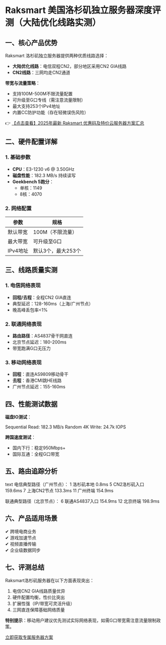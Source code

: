 # Raksmart 美国洛杉矶独立服务器深度评测（大陆优化线路实测）

## 一、核心产品优势
Raksmart 洛杉矶独立服务器提供两种优质线路选择：
- **大陆优化线路**：电信双程CN2，部分地区采用CN2 GIA线路
- **CN2线路**：三网均走CN2通道

**带宽与流量策略**：
- 支持100M-500M不限流量配置
- 可升级至G口专线（需注意流量限制）
- 最大支持253个IPv4地址
- 内置CC防护功能（存在轻微误伤风险）

👉 [【点击查看】2025年最新 Raksmart 优惠码及特价云服务器方案汇总](https://bit.ly/raksmart)

## 二、硬件配置详解
### 1. 基础参数
- **CPU**：E3-1230 v6 @ 3.50GHz
- **磁盘性能**：182.3 MB/s 持续读写
- **Geekbench 5跑分**：
  - 单核：1149
  - 8核：4070

### 2. 网络配置
| 参数        | 规格               |
|-------------|--------------------|
| 默认带宽    | 100M（不限流量）   |
| 最大带宽    | 可升级至G口        |
| IPv4地址    | 默认3个，最大253个 |

## 三、线路质量实测
### 1. 电信网络表现
- **回程/去程**：全程CN2 GIA直连
- 典型延迟：128-160ms（上海/广州节点）
- 晚高峰丢包率<1%

### 2. 联通网络表现
- **路由路径**：AS4837骨干网直连
- 北京节点延迟：180-200ms
- 带宽跑满G口无压力

### 3. 移动网络表现
- **回程**：直连AS9809移动骨干
- **去程**：香港CMI跳HE线路
- 广州节点延迟：155-160ms

## 四、性能测试数据
**磁盘IO测试**：

Sequential Read: 182.3 MB/s
Random 4K Write: 24.7k IOPS

**跨国速度测试**：
- 国内下行：稳定950Mbps+
- 国际互通：全程G口带宽

## 五、路由追踪分析
text
电信典型路径（广州节点）：
1  洛杉矶本地  0.8ms
5  CN2洛杉矶入口 159.6ms
7  上海CN2节点 133.3ms
11 广州终端 154.9ms

联通典型路径（北京节点）：
6  联通AS4837入口 154.9ms
12 北京终端 198.9ms

## 六、产品适用场景
✔ 跨境电商业务  
✔ 游戏加速节点  
✔ 视频直播传输  
✔ 企业级数据同步  

## 七、评测总结
Raksmart洛杉矶服务器在以下方面表现突出：
1. 电信CN2 GIA线路质量优异
2. 硬件配置均衡，性价比突出
3. 扩展性强（IP/带宽可灵活升级）
4. 三网直连保障基础网络质量

**特别提示**：移动用户建议优先测试实际网络表现，如需G口带宽需注意流量限制政策。

[立即获取专属服务器方案](https://bit.ly/raksmart)